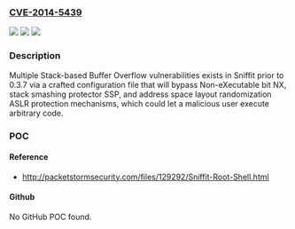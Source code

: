 ### [CVE-2014-5439](https://cve.mitre.org/cgi-bin/cvename.cgi?name=CVE-2014-5439)
![](https://img.shields.io/static/v1?label=Product&message=n%2Fa&color=blue)
![](https://img.shields.io/static/v1?label=Version&message=n%2Fa&color=blue)
![](https://img.shields.io/static/v1?label=Vulnerability&message=n%2Fa&color=brighgreen)

### Description

Multiple Stack-based Buffer Overflow vulnerabilities exists in Sniffit prior to 0.3.7 via a crafted configuration file that will bypass Non-eXecutable bit NX, stack smashing protector SSP, and address space layout randomization ASLR protection mechanisms, which could let a malicious user execute arbitrary code.

### POC

#### Reference
- http://packetstormsecurity.com/files/129292/Sniffit-Root-Shell.html

#### Github
No GitHub POC found.

